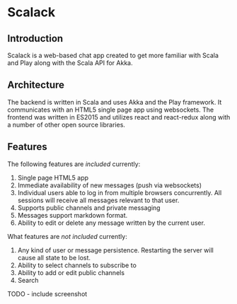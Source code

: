 # Scalack

## Introduction

Scalack is a web-based chat app created to get more familiar with Scala and Play along with the Scala API for Akka.

## Architecture

The backend is written in Scala and uses Akka and the Play framework. It communicates with an HTML5 single page app using websockets. The frontend was written in ES2015 and utilizes react and react-redux along with a number of other open source libraries.

## Features

The following features are _included_ currently:

1. Single page HTML5 app
1. Immediate availability of new messages (push via websockets)
1. Individual users able to log in from multiple browsers concurrently. All sessions will receive all messages relevant to that user.
1. Supports public channels and private messaging
1. Messages support markdown format.
1. Ability to edit or delete any message written by the current user.

What features are _not included_ currently:

1. Any kind of user or message persistence. Restarting the server will cause all state to be lost.
1. Ability to select channels to subscribe to
1. Ability to add or edit public channels
1. Search

TODO - include screenshot
